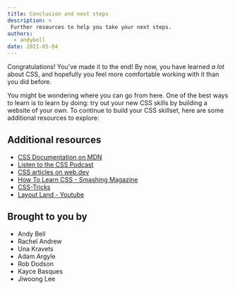 ```yaml
---
title: Conclusion and next steps
description: >
 Further resources to help you take your next steps.
authors:
  - andybell
date: 2021-05-04
---
```


Congratulations! You've made it to the end!
By now, you have learned _a lot_ about CSS,
and hopefully you feel more comfortable working with it than you did before.

You might be wondering where you can go from here.
One of the  best ways to learn is to learn by doing: try out your new CSS skills by building a website of your own.
To continue to build your CSS skillset, here are some additional resources to explore:

## Additional resources

- [CSS Documentation on MDN](https://developer.mozilla.org/en-US/docs/Web/CSS)
- [Listen to the CSS Podcast](https://thecsspodcast.libsyn.com)
- [CSS articles on web.dev](https://web.dev/tags/css/)
- [How To Learn CSS - Smashing Magazine](https://www.smashingmagazine.com/2019/01/how-to-learn-css/)
- [CSS-Tricks](https://css-tricks.com/tag/css/)
- [Layout Land - Youtube](https://www.youtube.com/channel/UC7TizprGknbDalbHplROtag)

## Brought to you by

- Andy Bell
- Rachel Andrew
- Una Kravets
- Adam Argyle
- Rob Dodson
- Kayce Basques
- Jiwoong Lee
